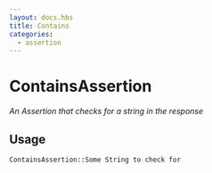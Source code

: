 ```yaml
---
layout: docs.hbs
title: Contains
categories:
  - assertion
---
```

# ContainsAssertion
*An Assertion that checks for a string in the response*

## Usage
`ContainsAssertion::Some String to check for`
